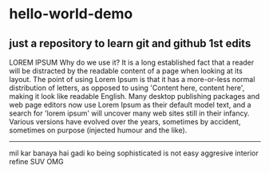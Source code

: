 # hello-world-demo
just a repository to learn git and github
1st edits
-----------------
LOREM IPSUM
Why do we use it?
It is a long established fact that a reader will be distracted by the readable content of a page when looking at its layout. The point of using Lorem Ipsum is that it has a more-or-less normal distribution of letters, as opposed to using 'Content here, content here', making it look like readable English. Many desktop publishing packages and web page editors now use Lorem Ipsum as their default model text, and a search for 'lorem ipsum' will uncover many web sites still in their infancy. Various versions have evolved over the years, sometimes by accident, sometimes on purpose (injected humour and the like).

---------------------------------------------
mil kar banaya hai gadi ko 
being sophisticated is not easy 
aggresive interior
refine SUV
OMG 
